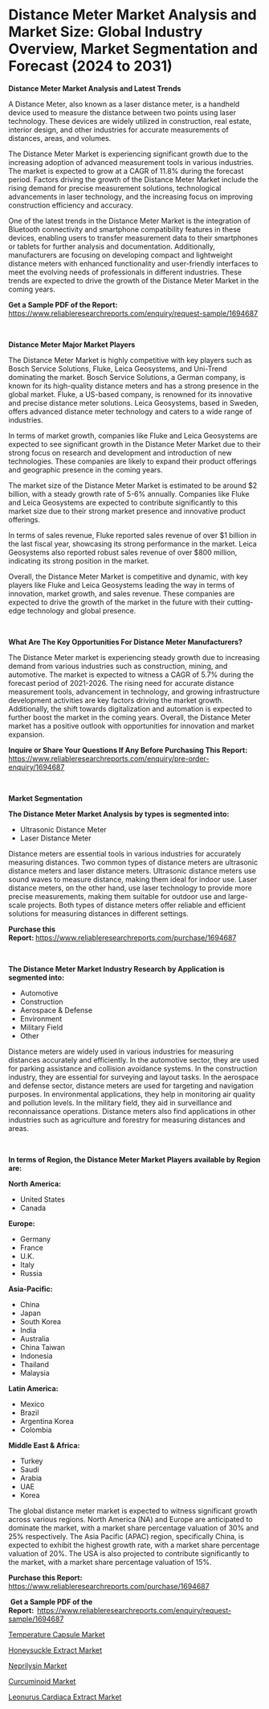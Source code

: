 <p><h1>Distance Meter Market Analysis and Market Size: Global Industry Overview, Market Segmentation and Forecast (2024 to 2031)</h1></p><p><strong>Distance Meter Market Analysis and Latest Trends</strong></p>
<p><p>A Distance Meter, also known as a laser distance meter, is a handheld device used to measure the distance between two points using laser technology. These devices are widely utilized in construction, real estate, interior design, and other industries for accurate measurements of distances, areas, and volumes.</p><p>The Distance Meter Market is experiencing significant growth due to the increasing adoption of advanced measurement tools in various industries. The market is expected to grow at a CAGR of 11.8% during the forecast period. Factors driving the growth of the Distance Meter Market include the rising demand for precise measurement solutions, technological advancements in laser technology, and the increasing focus on improving construction efficiency and accuracy.</p><p>One of the latest trends in the Distance Meter Market is the integration of Bluetooth connectivity and smartphone compatibility features in these devices, enabling users to transfer measurement data to their smartphones or tablets for further analysis and documentation. Additionally, manufacturers are focusing on developing compact and lightweight distance meters with enhanced functionality and user-friendly interfaces to meet the evolving needs of professionals in different industries. These trends are expected to drive the growth of the Distance Meter Market in the coming years.</p></p>
<p><strong>Get a Sample PDF of the Report:&nbsp;</strong> <a href="https://www.reliableresearchreports.com/enquiry/request-sample/1694687">https://www.reliableresearchreports.com/enquiry/request-sample/1694687</a></p>
<p>&nbsp;</p>
<p><strong>Distance Meter Major Market Players</strong></p>
<p><p>The Distance Meter Market is highly competitive with key players such as Bosch Service Solutions, Fluke, Leica Geosystems, and Uni-Trend dominating the market. Bosch Service Solutions, a German company, is known for its high-quality distance meters and has a strong presence in the global market. Fluke, a US-based company, is renowned for its innovative and precise distance meter solutions. Leica Geosystems, based in Sweden, offers advanced distance meter technology and caters to a wide range of industries.</p><p>In terms of market growth, companies like Fluke and Leica Geosystems are expected to see significant growth in the Distance Meter Market due to their strong focus on research and development and introduction of new technologies. These companies are likely to expand their product offerings and geographic presence in the coming years.</p><p>The market size of the Distance Meter Market is estimated to be around $2 billion, with a steady growth rate of 5-6% annually. Companies like Fluke and Leica Geosystems are expected to contribute significantly to this market size due to their strong market presence and innovative product offerings.</p><p>In terms of sales revenue, Fluke reported sales revenue of over $1 billion in the last fiscal year, showcasing its strong performance in the market. Leica Geosystems also reported robust sales revenue of over $800 million, indicating its strong position in the market.</p><p>Overall, the Distance Meter Market is competitive and dynamic, with key players like Fluke and Leica Geosystems leading the way in terms of innovation, market growth, and sales revenue. These companies are expected to drive the growth of the market in the future with their cutting-edge technology and global presence.</p></p>
<p>&nbsp;</p>
<p><strong>What Are The Key Opportunities For Distance Meter Manufacturers?</strong></p>
<p><p>The Distance Meter market is experiencing steady growth due to increasing demand from various industries such as construction, mining, and automotive. The market is expected to witness a CAGR of 5.7% during the forecast period of 2021-2026. The rising need for accurate distance measurement tools, advancement in technology, and growing infrastructure development activities are key factors driving the market growth. Additionally, the shift towards digitalization and automation is expected to further boost the market in the coming years. Overall, the Distance Meter market has a positive outlook with opportunities for innovation and market expansion.</p></p>
<p><strong>Inquire or Share Your Questions If Any Before Purchasing This Report:</strong> <a href="https://www.reliableresearchreports.com/enquiry/pre-order-enquiry/1694687">https://www.reliableresearchreports.com/enquiry/pre-order-enquiry/1694687</a></p>
<p>&nbsp;</p>
<p><strong>Market Segmentation</strong></p>
<p><strong>The Distance Meter Market Analysis by types is segmented into:</strong></p>
<p><ul><li>Ultrasonic Distance Meter</li><li>Laser Distance Meter</li></ul></p>
<p><p>Distance meters are essential tools in various industries for accurately measuring distances. Two common types of distance meters are ultrasonic distance meters and laser distance meters. Ultrasonic distance meters use sound waves to measure distance, making them ideal for indoor use. Laser distance meters, on the other hand, use laser technology to provide more precise measurements, making them suitable for outdoor use and large-scale projects. Both types of distance meters offer reliable and efficient solutions for measuring distances in different settings.</p></p>
<p><strong>Purchase this Report:&nbsp;</strong><a href="https://www.reliableresearchreports.com/purchase/1694687">https://www.reliableresearchreports.com/purchase/1694687</a></p>
<p>&nbsp;</p>
<p><strong>The Distance Meter Market Industry Research by Application is segmented into:</strong></p>
<p><ul><li>Automotive</li><li>Construction</li><li>Aerospace & Defense</li><li>Environment</li><li>Military Field</li><li>Other</li></ul></p>
<p><p>Distance meters are widely used in various industries for measuring distances accurately and efficiently. In the automotive sector, they are used for parking assistance and collision avoidance systems. In the construction industry, they are essential for surveying and layout tasks. In the aerospace and defense sector, distance meters are used for targeting and navigation purposes. In environmental applications, they help in monitoring air quality and pollution levels. In the military field, they aid in surveillance and reconnaissance operations. Distance meters also find applications in other industries such as agriculture and forestry for measuring distances and areas.</p></p>
<p>&nbsp;</p>
<p><strong>In terms of Region, the Distance Meter Market Players available by Region are:</strong></p>
<p>
    <p> <strong> North America: </strong>
        <ul>
            <li>United States</li>
            <li>Canada</li>
        </ul>
        </p> 
    <p> <strong> Europe: </strong>
        <ul>
            <li>Germany</li>
            <li>France</li>
            <li>U.K.</li>
            <li>Italy</li>
            <li>Russia</li>
        </ul>
        </p> 
    <p> <strong> Asia-Pacific: </strong>
        <ul>
            <li>China</li>
            <li>Japan</li>
            <li>South Korea</li>
            <li>India</li>
            <li>Australia</li>
            <li>China Taiwan</li>
            <li>Indonesia</li>
            <li>Thailand</li>
            <li>Malaysia</li>
        </ul>
        </p> 
    <p> <strong> Latin America: </strong>
        <ul>
            <li>Mexico</li>
            <li>Brazil</li>
            <li>Argentina Korea</li>
            <li>Colombia</li>
        </ul>
        </p> 
    <p> <strong> Middle East & Africa: </strong>
        <ul>
            <li>Turkey</li>
            <li>Saudi</li>
            <li>Arabia</li>
            <li>UAE</li>
            <li>Korea</li>
        </ul>
    </p>
    </p>
<p><p>The global distance meter market is expected to witness significant growth across various regions. North America (NA) and Europe are anticipated to dominate the market, with a market share percentage valuation of 30% and 25% respectively. The Asia Pacific (APAC) region, specifically China, is expected to exhibit the highest growth rate, with a market share percentage valuation of 20%. The USA is also projected to contribute significantly to the market, with a market share percentage valuation of 15%.</p></p>
<p><strong>Purchase this Report: </strong><a href="https://www.reliableresearchreports.com/purchase/1694687">https://www.reliableresearchreports.com/purchase/1694687</a></p>
<p>&nbsp;<strong>Get a Sample PDF of the Report:&nbsp;&nbsp;</strong><a href="https://www.reliableresearchreports.com/enquiry/request-sample/1694687">https://www.reliableresearchreports.com/enquiry/request-sample/1694687</a></p>
<p><strong></strong></p>
<p><p><a href="https://medium.com/@susanwest38/temperature-capsule-market-insight-market-trends-growth-forecasted-from-2024-to-2031-b710ea6fc977">Temperature Capsule Market</a></p><p><a href="https://medium.com/@patriciahanson2013/honeysuckle-extract-market-the-key-to-successful-business-strategy-forecast-till-2031-510522c7d965">Honeysuckle Extract Market</a></p><p><a href="https://medium.com/@joycelucas56/neprilysin-nbsp-market-focuses-on-market-share-size-and-projected-forecast-till-2031-b7af280a058c">Neprilysin Market</a></p><p><a href="https://medium.com/@susanwest38/curcuminoid-market-share-evolution-and-market-growth-trends-2024-2031-2fd121231334">Curcuminoid Market</a></p><p><a href="https://medium.com/@patriciahanson2013/leonurus-cardiaca-extract-market-trends-and-market-analysis-forecasted-for-period-2024-2031-c60a28b77d09">Leonurus Cardiaca Extract Market</a></p></p>